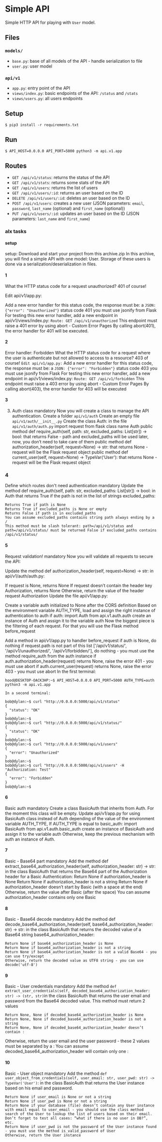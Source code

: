 # Simple API

Simple HTTP API for playing with `User` model.


## Files

### `models/`

- `base.py`: base of all models of the API - handle serialization to file
- `user.py`: user model

### `api/v1`

- `app.py`: entry point of the API
- `views/index.py`: basic endpoints of the API: `/status` and `/stats`
- `views/users.py`: all users endpoints


## Setup

```
$ pip3 install -r requirements.txt
```


## Run

```
$ API_HOST=0.0.0.0 API_PORT=5000 python3 -m api.v1.app
```


## Routes

- `GET /api/v1/status`: returns the status of the API
- `GET /api/v1/stats`: returns some stats of the API
- `GET /api/v1/users`: returns the list of users
- `GET /api/v1/users/:id`: returns an user based on the ID
- `DELETE /api/v1/users/:id`: deletes an user based on the ID
- `POST /api/v1/users`: creates a new user (JSON parameters: `email`, `password`, `last_name` (optional) and `first_name` (optional))
- `PUT /api/v1/users/:id`: updates an user based on the ID (JSON parameters: `last_name` and `first_name`)

### alx tasks

#### setup
setup: Download and start your project from this archive.zip
In this archive, you will find a simple API with one model: User. Storage of these users is done via a serialization/deserialization in files.

#### 1
What the HTTP status code for a request unauthorized? 401 of course!

Edit api/v1/app.py:

Add a new error handler for this status code, the response must be:
a ```JSON: {"error": "Unauthorized"}```
status code 401
you must use jsonify from Flask
For testing this new error handler, add a new endpoint in api/v1/views/index.py:
```Route: GET /api/v1/unauthorized```
This endpoint must raise a 401 error by using abort - Custom Error Pages
By calling abort(401), the error handler for 401 will be executed.

#### 2
Error handler: Forbidden
What the HTTP status code for a request where the user is authenticate but not allowed to access to a resource? 403 of course!
```Edit api/v1/app.py:```
Add a new error handler for this status code, the response must be:
a ```JSON: {"error": "Forbidden"}```
status code 403
you must use jsonify from Flask
For testing this new error handler, add a new endpoint in api/v1/views/index.py:
```Route: GET /api/v1/forbidden```
This endpoint must raise a 403 error by using abort - Custom Error Pages
By calling abort(403), the error handler for 403 will be executed

#### 3
3. Auth class
mandatory
Now you will create a class to manage the API authentication.
Create a folder ```api/v1/auth```
Create an empty file ```api/v1/auth/__init__.py```
Create the class Auth:
in the file ```api/v1/auth/auth.py```
import request from flask
class name Auth
public method def require_auth(self, path: str, excluded_paths: List[str]) -> bool: that returns False - path and excluded_paths will be used later, now, you don’t need to take care of them
public method def authorization_header(self, request=None) -> str: that returns None - request will be the Flask request object
public method def current_user(self, request=None) -> TypeVar('User'): that returns None - request will be the Flask request object

### 4
Define which routes don't need authentication
mandatory
Update the method def require_auth(self, path: str, excluded_paths: List[str]) -> bool: in Auth that returns True if the path is not in the list of strings excluded_paths:
```
Returns True if path is None
Returns True if excluded_paths is None or empty
Returns False if path is in excluded_paths
You can assume excluded_paths contains string path always ending by a /
This method must be slash tolerant: path=/api/v1/status and path=/api/v1/status/ must be returned False if excluded_paths contains /api/v1/status/
```

#### 5
Request validation!
mandatory
Now you will validate all requests to secure the API:

Update the method def authorization_header(self, request=None) -> str: in api/v1/auth/auth.py:

If request is None, returns None
If request doesn’t contain the header key Authorization, returns None
Otherwise, return the value of the header request Authorization
Update the file api/v1/app.py:

Create a variable auth initialized to None after the CORS definition
Based on the environment variable AUTH_TYPE, load and assign the right instance of authentication to auth
if auth:
import Auth from api.v1.auth.auth
create an instance of Auth and assign it to the variable auth
Now the biggest piece is the filtering of each request. For that you will use the Flask method before_request

Add a method in api/v1/app.py to handler before_request
if auth is None, do nothing
if request.path is not part of this list ['/api/v1/status/', '/api/v1/unauthorized/', '/api/v1/forbidden/'], do nothing - you must use the method require_auth from the auth instance
if auth.authorization_header(request) returns None, raise the error 401 - you must use abort
if auth.current_user(request) returns None, raise the error 403 - you must use abort
In the first terminal:

```hood@DESKTOP-OACK3HP:~$ API_HOST=0.0.0.0 API_PORT=5000 AUTH_TYPE=auth python3 -m api.v1.app```
```
In a second terminal:

bob@dylan:~$ curl "http://0.0.0.0:5000/api/v1/status"
{
  "status": "OK"
}
bob@dylan:~$ 
bob@dylan:~$ curl "http://0.0.0.0:5000/api/v1/status/"
{
  "status": "OK"
}
bob@dylan:~$ 
bob@dylan:~$ curl "http://0.0.0.0:5000/api/v1/users"
{
  "error": "Unauthorized"
}
bob@dylan:~$
bob@dylan:~$ curl "http://0.0.0.0:5000/api/v1/users" -H "Authorization: Test"
{
  "error": "Forbidden"
}
bob@dylan:~$
```

#### 6
Basic auth
mandatory
Create a class BasicAuth that inherits from Auth. For the moment this class will be empty.
Update api/v1/app.py for using BasicAuth class instead of Auth depending of the value of the environment variable AUTH_TYPE, If AUTH_TYPE is equal to basic_auth:
import BasicAuth from api.v1.auth.basic_auth
create an instance of BasicAuth and assign it to the variable auth
Otherwise, keep the previous mechanism with auth an instance of Auth.

#### 7
Basic - Base64 part
mandatory
Add the method def extract_base64_authorization_header(self, authorization_header: str) -> str: in the class BasicAuth that returns the Base64 part of the Authorization header for a Basic Authentication:
Return None if authorization_header is None
Return None if authorization_header is not a string
Return None if authorization_header doesn’t start by Basic (with a space at the end)
Otherwise, return the value after Basic (after the space)
You can assume authorization_header contains only one Basic

#### 8
Basic - Base64 decode
mandatory
Add the method def decode_base64_authorization_header(self, base64_authorization_header: str) -> str: in the class BasicAuth that returns the decoded value of a Base64 string base64_authorization_header:
```
Return None if base64_authorization_header is None
Return None if base64_authorization_header is not a string
Return None if base64_authorization_header is not a valid Base64 - you can use try/except
Otherwise, return the decoded value as UTF8 string - you can use decode('utf-8')
```
#### 9
Basic - User credentials
mandatory
Add the method ```def extract_user_credentials(self, decoded_base64_authorization_header: str) -> (str, str)```in the class BasicAuth that returns the user email and password from the Base64 decoded value.
This method must return 2 values
```
Return None, None if decoded_base64_authorization_header is None
Return None, None if decoded_base64_authorization_header is not a string
Return None, None if decoded_base64_authorization_header doesn’t contain :
```
Otherwise, return the user email and the user password - these 2 values must be separated by a :
You can assume decoded_base64_authorization_header will contain only one :

#### 10
Basic - User object
mandatory
Add the method ```def user_object_from_credentials(self, user_email: str, user_pwd: str) -> TypeVar('User')```: in the class BasicAuth that returns the User instance based on his email and password.

```
Return None if user_email is None or not a string
Return None if user_pwd is None or not a string
Return None if your database (file) doesn’t contain any User instance with email equal to user_email - you should use the class method search of the User to lookup the list of users based on their email. Don’t forget to test all cases: “what if there is no user in DB?”, etc.
Return None if user_pwd is not the password of the User instance found - you must use the method is_valid_password of User
Otherwise, return the User instance
```